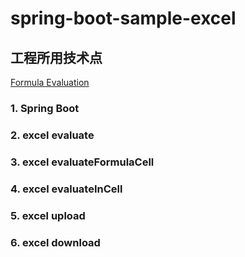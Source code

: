 # spring-boot-sample-excel
## 工程所用技术点

[Formula Evaluation](https://poi.apache.org/components/spreadsheet/eval.html)


### 1. Spring Boot
### 2. excel evaluate
### 3. excel evaluateFormulaCell
### 4. excel evaluateInCell
### 5. excel upload
### 6. excel download

